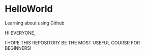 # HelloWorld
Learning about using Github

HI EVERYONE,

I HOPE THIS REPOSITORY BE THE MOST USEFUL COURSR FOR BEGINNERS!
